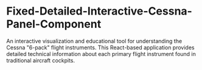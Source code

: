 # Fixed-Detailed-Interactive-Cessna-Panel-Component
An interactive visualization and educational tool for understanding the Cessna "6-pack" flight instruments. This React-based application provides detailed technical information about each primary flight instrument found in traditional aircraft cockpits.
